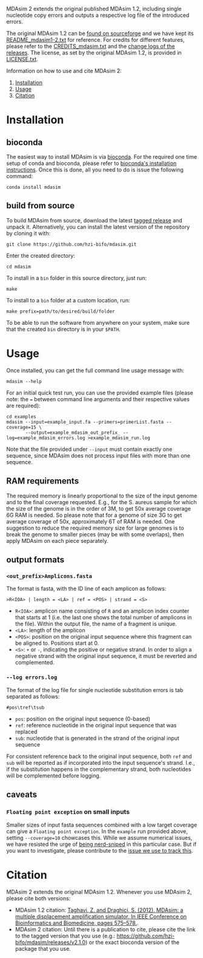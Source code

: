 MDAsim 2 extends the original published MDAsim 1.2, including single nucleotide copy errors and outputs a respective log file of the introduced errors.

The original MDAsim 1.2 can be [found on sourceforge](https://sourceforge.net/projects/mdasim/) and we have kept its [README_mdasim1-2.txt](README_mdasim1-2.txt) for reference.
For credits for different features, please refer to the [CREDITS_mdasim.txt](CREDITS_mdasim.txt) and the [change logs of the releases](https://github.com/hzi-bifo/mdasim/releases).
The license, as set by the original MDAsim 1.2, is provided in [LICENSE.txt](LICENSE.txt).

Information on how to use and cite MDAsim 2:
1. [Installation](#installation)
2. [Usage](#usage)
3. [Citation](#citation)

# Installation

## bioconda

The easiest way to install MDAsim is via [bioconda](https://bioconda.github.io/). For the required one time setup of conda and bioconda, please refer to [bioconda's installation instructions](https://bioconda.github.io/#using-bioconda). Once this is done, all you need to do is issue the following command:

```
conda install mdasim
```

## build from source

To build MDAsim from source, download the latest [tagged release](https://github.com/hzi-bifo/mdasim/releases) and unpack it. Alternatively, you can install the latest version of the repository by cloning it with:

```
git clone https://github.com/hzi-bifo/mdasim.git
```

Enter the created directory:

```
cd mdasim
```

To install in a `bin` folder in this source directory, just run:
```
make
```

To install to a `bin` folder at a custom location, run:
```
make prefix=path/to/desired/build/folder
```

To be able to run the software from anywhere on your system, make sure that the created `bin` directory is in your `$PATH`.

# Usage

Once installed, you can get the full command line usage message with:
```
mdasim --help
```

For an initial quick test run, you can use the provided example files (please note: the `=` between command line arguments and their respective values are required):
```
cd examples
mdasim --input=example_input.fa --primers=primerList.fasta --coverage=15 \
       --output=example_mdasim_out_prefix_ --log=example_mdasim_errors.log >example_mdasim_run.log
```
Note that the file provided under `--input` must contain exactly one sequence, since MDAsim does not process input files with more than one sequence.

## RAM requirements

The required memory is linearly proportional to the size of the input genome and to the final coverage requested. E.g., for the S. aureus sample for which the size of the genome is in the order of 3M, to get 50x average coverage 6G RAM is needed. So please note that for a genome of size 3G to get average coverage of 50x, approximately 6T of RAM is needed. One suggestion to reduce the required memory size for large genomes is to break the genome to smaller pieces (may be with some overlaps), then apply MDAsim on each piece separately. 

## output formats

### `<out_prefix>Amplicons.fasta`

The format is fasta, with the ID line of each amplicon as follows:

```
>R<IOA> | length = <LA> | ref = <POS> | strand = <S> 
```
* `R<IOA>`: amplicon name consisting of `R` and an amplicon index counter that starts at 1 (i.e. the last one shows the total number of amplicons in the file). Within the output file, the name of a fragment is unique.
* `<LA>`: length of the amplicon
* `<POS>`: position on the original input sequence where this fragment can be aligned to. Positions start at 0.
* `<S>`: `+` or `-`, indicating the positive or negative strand. In order to align a negative strand with the original input sequence, it must be reverted and complemented.

### `--log errors.log`

The format of the log file for single nucleotide substitution errors is tab separated as follows:
```
#pos\tref\tsub
```

* `pos`: position on the original input sequence (0-based)
* `ref`: reference nucleotide in the original input sequence that was replaced
* `sub`: nucleotide that is generated in the strand of the original input sequence

For consistent reference back to the original input sequence, both `ref` and `sub` will be reported as if incorporated into the input sequence's strand. I.e., if the substitution happens in the complementary strand, both nucleotides will be complemented before logging.

## caveats

### `Floating point exception` on small inputs

Smaller sizes of input fasta sequences combined with a low target coverage can give a `Floating point exception`. In the `example` run provided above, setting `--coverage=10` chowcases this. While we assume numerical issues, we have resisted the urge of [being nerd-sniped](https://www.xkcd.com/356/) in this particular case. But if you want to investigate, please contribute to the [issue we use to track this](https://github.com/hzi-bifo/mdasim/issues/10).

# Citation

MDAsim 2 extends the original MDAsim 1.2. Whenever you use MDAsim 2, please cite both versions:
* MDAsim 1.2 citation: [Taghavi, Z. and Draghici, S. (2012). MDAsim: a multiple displacement amplification simulator. In IEEE Conference on Bioinformatics and Biomedicine, pages 575–578.](https://doi.org/10.1109/BIBM.2012.6392622).
* MDAsim 2 citation: Until there is a publication to cite, please cite the link to the tagged version that you use (e.g.: <https://github.com/hzi-bifo/mdasim/releases/v2.1.0>) or the exact bioconda version of the package that you use.

